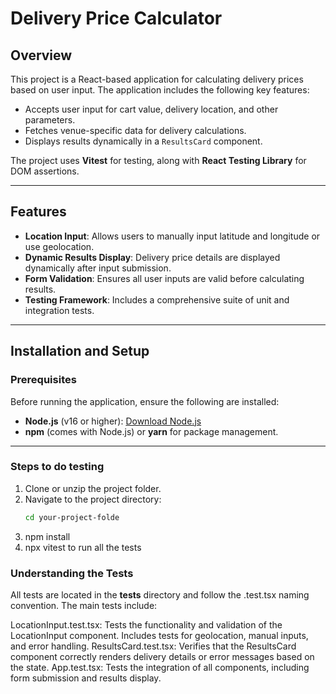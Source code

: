 # Delivery Price Calculator

## Overview
This project is a React-based application for calculating delivery prices based on user input. The application includes the following key features:
- Accepts user input for cart value, delivery location, and other parameters.
- Fetches venue-specific data for delivery calculations.
- Displays results dynamically in a `ResultsCard` component.

The project uses **Vitest** for testing, along with **React Testing Library** for DOM assertions.

---

## Features
- **Location Input**: Allows users to manually input latitude and longitude or use geolocation.
- **Dynamic Results Display**: Delivery price details are displayed dynamically after input submission.
- **Form Validation**: Ensures all user inputs are valid before calculating results.
- **Testing Framework**: Includes a comprehensive suite of unit and integration tests.

---

## Installation and Setup

### Prerequisites
Before running the application, ensure the following are installed:
- **Node.js** (v16 or higher): [Download Node.js](https://nodejs.org/)
- **npm** (comes with Node.js) or **yarn** for package management.

---

### Steps to do testing
1. Clone or unzip the project folder.
2. Navigate to the project directory:
   ```bash
   cd your-project-folde
3. npm install
4. npx vitest to run all the tests

### Understanding the Tests
All tests are located in the __tests__ directory and follow the .test.tsx naming convention. The main tests include:

LocationInput.test.tsx:
Tests the functionality and validation of the LocationInput component.
Includes tests for geolocation, manual inputs, and error handling.
ResultsCard.test.tsx:
Verifies that the ResultsCard component correctly renders delivery details or error messages based on the state.
App.test.tsx:
Tests the integration of all components, including form submission and results display.
